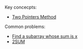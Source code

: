 Key concecpts:
- [Two Pointers Method](https://chat.openai.com/?q=What%20is%20the%20two%20pointers%20method)

Common problems:
- [Find a subarray whose sum is x](https://chat.openai.com/?q=Write+down+the+steps+of+the+algorithm+for+finding+a+subarray+with+a+target+sum+x+using+the+two+pointers+method)
- [2SUM](https://chat.openai.com/?prompt=Write+down+the+steps+of+the+algorithm+for+the+2sum+problem+using+the+two+pointers+method)
